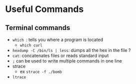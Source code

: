 # Useful Commands

## Terminal commands
- `which `: tells you where a program is located
  - `which curl`
- `hexdump -C /bin/ls | less`: dumps all the hex in the file ?
- `cat`: concatenates files or reads standard input
- `;` can be used to write multiple commands in one line
- strace
  - ex `strace -f ./bomb` 
- `ltrace`